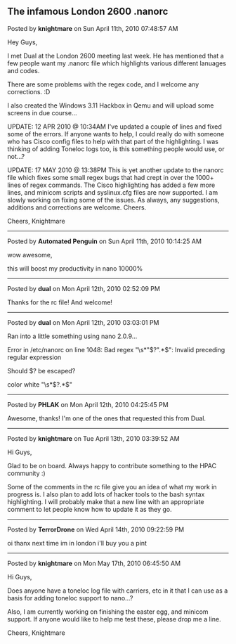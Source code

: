 ## The infamous London 2600 .nanorc
Posted by **knightmare** on Sun April 11th, 2010 07:48:57 AM

Hey Guys,

I met Dual at the London 2600 meeting last week.  He has mentioned that a few
people want my .nanorc file which highlights various different lanuages and
codes.

There are some problems with the regex code, and I welcome any corrections.  :D

I also created the Windows 3.11 Hackbox in Qemu and will upload some screens in
due course...

UPDATE: 12 APR 2010 @ 10:34AM  I've updated a couple of lines and fixed some of
the errors.  If anyone wants to help, I could really do with someone who has
Cisco config files to help with that part of the highlighting.  I was thinking
of adding Toneloc logs too, is this something people would use, or not...?

UPDATE: 17 MAY 2010 @ 13:38PM This is yet another update to the nanorc file
which fixes some small regex bugs that had crept in over the 1000+ lines of
regex commands.  The Cisco highlighting has added a few more lines, and minicom
scripts and syslinux.cfg files are now supported.  I am slowly working on fixing
some of the issues.  As always, any suggestions, additions and corrections are
welcome.  Cheers.


Cheers,
Knightmare

--------------------------------------------------------------------------------

Posted by **Automated Penguin** on Sun April 11th, 2010 10:14:25 AM

wow awesome,

this will boost my productivity in nano 10000%

--------------------------------------------------------------------------------

Posted by **dual** on Mon April 12th, 2010 02:52:09 PM

Thanks for the rc file! And welcome!

--------------------------------------------------------------------------------

Posted by **dual** on Mon April 12th, 2010 03:03:01 PM

Ran into a little something using nano 2.0.9...

Error in /etc/nanorc on line 1048: Bad regex "\s*"$?".*$": Invalid preceding
regular expression

Should $? be escaped?

color white "\s*\$\?.*$"

--------------------------------------------------------------------------------

Posted by **PHLAK** on Mon April 12th, 2010 04:25:45 PM

Awesome, thanks! I'm one of the ones that requested this from Dual.

--------------------------------------------------------------------------------

Posted by **knightmare** on Tue April 13th, 2010 03:39:52 AM

Hi Guys,

Glad to be on board.  Always happy to contribute something to the HPAC community
:)

Some of the comments in the rc file give you an idea of what my work in progress
is.  I also plan to add lots of hacker tools to the bash syntax highlighting. I
will probably make that a new line with an appropriate comment to let people
know how to update it as they go.

--------------------------------------------------------------------------------

Posted by **TerrorDrone** on Wed April 14th, 2010 09:22:59 PM

oi thanx next time im in london i'll buy you a pint

--------------------------------------------------------------------------------

Posted by **knightmare** on Mon May 17th, 2010 06:45:50 AM

Hi Guys,

Does anyone have a toneloc log file with carriers, etc in it that I can use as a
basis for adding toneloc support to nano...?

Also, I am currently working on finishing the easter egg, and minicom support.
If anyone would like to help me test these, please drop me a line.

Cheers,
Knightmare
